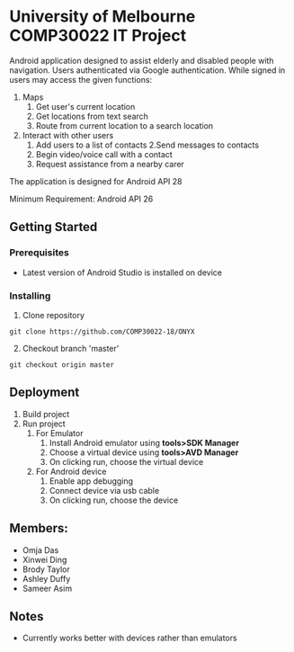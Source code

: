 # University of Melbourne COMP30022 IT Project
Android application designed to assist elderly and disabled people with navigation. Users authenticated via Google authentication. While signed in users may access the given functions:
1. Maps
   1. Get user's current location
   2. Get locations from text search
   3. Route from current location to a search location
2. Interact with other users
   1. Add users to a list of contacts
   2.Send messages to contacts
   3. Begin video/voice call with a contact
   4. Request assistance from a nearby carer

The application is designed for Android API 28

Minimum Requirement: Android API 26

## Getting Started
### Prerequisites
* Latest version of Android Studio is installed on device

### Installing
1. Clone repository
```
git clone https://github.com/COMP30022-18/ONYX
```
2. Checkout branch 'master'
```
git checkout origin master
```

## Deployment
1. Build project
2. Run project
   1. For Emulator
      1. Install Android emulator using **tools>SDK Manager**
      2. Choose a virtual device using **tools>AVD Manager**
      3. On clicking run, choose the virtual device
   2. For Android device
      1. Enable app debugging
      2. Connect device via usb cable
      3. On clicking run, choose the device

## Members:
* Omja Das
* Xinwei Ding
* Brody Taylor
* Ashley Duffy
* Sameer Asim

## Notes
* Currently works better with devices rather than emulators
